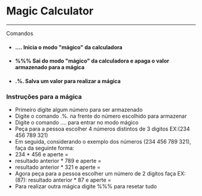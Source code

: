 # Magic Calculator

<hr>

<h>Comandos </h3>

<ul>
    <li>
        <h4><strong>....</strong> Inicia o modo "mágico" da calculadora
    </h4>
    <li>
        <h4><strong>%%%</strong> Sai do modo "mágico" da calculadora e apaga o valor armazenado para a mágica
        </h4>
    </li>
    <li>
        <h4><strong>.%.</strong> Salva um valor para realizar a mágica
    </h4>
    </li>
</ul>

<h3>Instruções para a mágica </h3>
<ul> 
<li>Primeiro digite algum número para ser armazenado</li>
<li>Digite o comando .%. na frente do número escolhido para armazenar</li>
<li>Digite o comando .... para entrar no modo mágico</li>
<li>Peça para a pessoa escolher 4 números distintos de 3 digitos EX:(234 456 789 321)</li>
<li>Em seguida, considerando o exemplo dos números (234 456 789 321), faça da seguinte forma:</li>
<li>234 * 456 e aperte =</li>
<li>resultado anterior * 789 e aperte =</li>
<li>resultado anterior * 321 e aperte =</li>
<li>Agora peça para a pessoa escolher um número de 2 digitos faça EX:(87): resultado anterior * 87 e aperte =</li>
<li>Para realizar outra mágica digite %%% para resetar tudo</li>
</ul>

